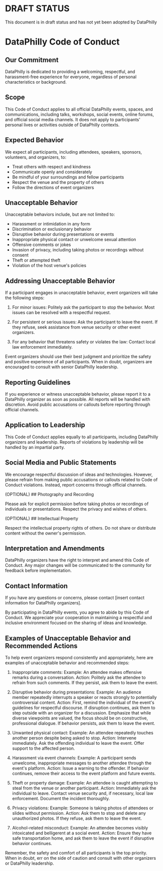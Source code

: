# DRAFT STATUS
This document is in draft status and has not yet been adopted by DataPhilly

# DataPhilly Code of Conduct

## Our Commitment

DataPhilly is dedicated to providing a welcoming, respectful, and harassment-free experience for everyone, regardless of personal characteristics or background.

## Scope

This Code of Conduct applies to all official DataPhilly events, spaces, and communications, including talks, workshops, social events, online forums, and official social media channels. It does not apply to participants' personal lives or activities outside of DataPhilly contexts.

## Expected Behavior

We expect all participants, including attendees, speakers, sponsors, volunteers, and organizers, to:

- Treat others with respect and kindness
- Communicate openly and considerately
- Be mindful of your surroundings and fellow participants
- Respect the venue and the property of others
- Follow the directions of event organizers

## Unacceptable Behavior

Unacceptable behaviors include, but are not limited to:

- Harassment or intimidation in any form
- Discrimination or exclusionary behavior
- Disruptive behavior during presentations or events
- Inappropriate physical contact or unwelcome sexual attention
- Offensive comments or jokes
- Invasion of privacy, including taking photos or recordings without consent
- Theft or attempted theft
- Violation of the host venue's policies

## Addressing Unacceptable Behavior

If a participant engages in unacceptable behavior, event organizers will take the following steps:

1. For minor issues: Politely ask the participant to stop the behavior. Most issues can be resolved with a respectful request.

2. For persistent or serious issues: Ask the participant to leave the event. If they refuse, seek assistance from venue security or other event organizers.

3. For any behavior that threatens safety or violates the law: Contact local law enforcement immediately.

Event organizers should use their best judgment and prioritize the safety and positive experience of all participants. When in doubt, organizers are encouraged to consult with senior DataPhilly leadership.

## Reporting Guidelines

If you experience or witness unacceptable behavior, please report it to a DataPhilly organizer as soon as possible. All reports will be handled with discretion. Avoid public accusations or callouts before reporting through official channels.

## Application to Leadership

This Code of Conduct applies equally to all participants, including DataPhilly organizers and leadership. Reports of violations by leadership will be handled by an impartial party.

## Social Media and Public Statements

We encourage respectful discussion of ideas and technologies. However, please refrain from making public accusations or callouts related to Code of Conduct violations. Instead, report concerns through official channels.

(OPTIONAL) ## Photography and Recording

Please ask for explicit permission before taking photos or recordings of individuals or presentations. Respect the privacy and wishes of others.

(OPTIONAL) ## Intellectual Property

Respect the intellectual property rights of others. Do not share or distribute content without the owner's permission.

## Interpretation and Amendments

DataPhilly organizers have the right to interpret and amend this Code of Conduct. Any major changes will be communicated to the community for feedback before implementation.

## Contact Information

If you have any questions or concerns, please contact [insert contact information for DataPhilly organizers].

By participating in DataPhilly events, you agree to abide by this Code of Conduct. We appreciate your cooperation in maintaining a respectful and inclusive environment focused on the sharing of ideas and knowledge.

## Examples of Unacceptable Behavior and Recommended Actions

To help event organizers respond consistently and appropriately, here are examples of unacceptable behavior and recommended steps:

1. Inappropriate comments:
   Example: An attendee makes offensive remarks during a conversation.
   Action: Politely ask the attendee to refrain from such comments. If they persist, ask them to leave the event.

2. Disruptive behavior during presentations:
   Example: An audience member repeatedly interrupts a speaker or reacts strongly to potentially controversial content.
   Action: First, remind the individual of the event's guidelines for respectful discourse. If disruption continues, ask them to step outside with an organizer for a discussion. Emphasize that while diverse viewpoints are valued, the focus should be on constructive, professional dialogue. If behavior persists, ask them to leave the event.

3. Unwanted physical contact:
   Example: An attendee repeatedly touches another person despite being asked to stop.
   Action: Intervene immediately. Ask the offending individual to leave the event. Offer support to the affected person.

4. Harassment via event channels:
   Example: A participant sends unwelcome, inappropriate messages to another attendee through the event's platform.
   Action: Issue a warning to the offender. If behavior continues, remove their access to the event platform and future events.

5. Theft or property damage:
   Example: An attendee is caught attempting to steal from the venue or another participant.
   Action: Immediately ask the individual to leave. Contact venue security and, if necessary, local law enforcement. Document the incident thoroughly.

6. Privacy violations:
   Example: Someone is taking photos of attendees or slides without permission.
   Action: Ask them to stop and delete any unauthorized photos. If they refuse, ask them to leave the event.

7. Alcohol-related misconduct:
   Example: An attendee becomes visibly intoxicated and belligerent at a social event.
   Action: Ensure they have safe transportation home, and ask them to leave the event if disruptive behavior continues.

Remember, the safety and comfort of all participants is the top priority. When in doubt, err on the side of caution and consult with other organizers or DataPhilly leadership.
